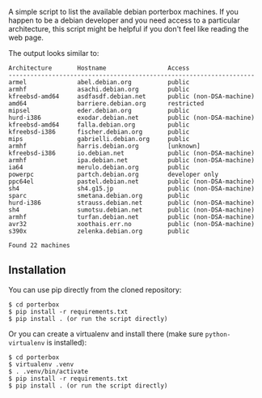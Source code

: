 A simple script to list the available debian porterbox machines.  If you happen
to be a debian developer and you need access to a particular architecture, this
script might be helpful if you don't feel like reading the web page. 

The output looks similar to:

    Architecture       Hostname                 Access
    --------------------------------------------------------------------
    armel              abel.debian.org          public
    armhf              asachi.debian.org        public
    kfreebsd-amd64     asdfasdf.debian.net      public (non-DSA-machine)
    amd64              barriere.debian.org      restricted
    mipsel             eder.debian.org          public
    hurd-i386          exodar.debian.net        public (non-DSA-machine)
    kfreebsd-amd64     falla.debian.org         public
    kfreebsd-i386      fischer.debian.org       public
    mips               gabrielli.debian.org     public
    armhf              harris.debian.org        [unknown]
    kfreebsd-i386      io.debian.net            public (non-DSA-machine)
    armhf              ipa.debian.net           public (non-DSA-machine)
    ia64               merulo.debian.org        public
    powerpc            partch.debian.org        developer only
    ppc64el            pastel.debian.net        public (non-DSA-machine)
    sh4                sh4.g15.jp               public (non-DSA-machine)
    sparc              smetana.debian.org       public
    hurd-i386          strauss.debian.net       public (non-DSA-machine)
    sh4                sumotsu.debian.net       public (non-DSA-machine)
    armhf              turfan.debian.net        public (non-DSA-machine)
    avr32              xoothais.err.no          public (non-DSA-machine)
    s390x              zelenka.debian.org       public

    Found 22 machines

## Installation

You can use pip directly from the cloned repository:

    $ cd porterbox
    $ pip install -r requirements.txt
    $ pip install . (or run the script directly)

Or you can create a virtualenv and install there (make sure `python-virtualenv`
is installed):

    $ cd porterbox
    $ virtualenv .venv
    $ . .venv/bin/activate
    $ pip install -r requirements.txt
    $ pip install . (or run the script directly)
